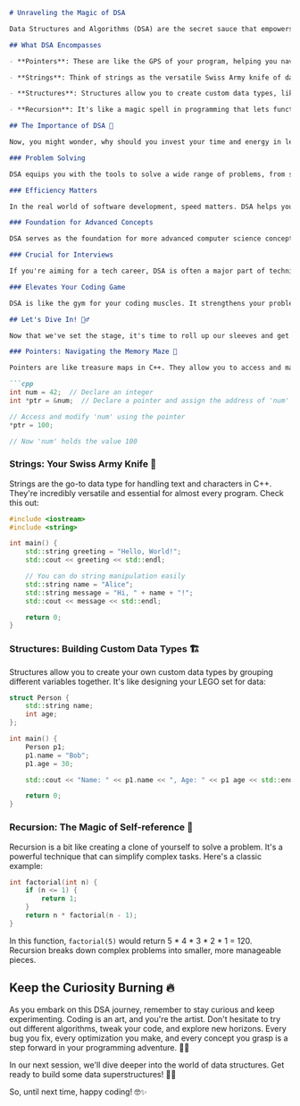 ```markdown
# Unraveling the Magic of DSA

Data Structures and Algorithms (DSA) are the secret sauce that empowers computer programs to perform complex tasks efficiently. Imagine you're building a house; DSA is like the blueprint and the tools in the hands of a skilled architect and builder.

## What DSA Encompasses

- **Pointers**: These are like the GPS of your program, helping you navigate through memory locations with precision.

- **Strings**: Think of strings as the versatile Swiss Army knife of data. They're essential for handling text in your programs.

- **Structures**: Structures allow you to create custom data types, like building blocks for your data.

- **Recursion**: It's like a magic spell in programming that lets functions call themselves, creating elegant and powerful solutions.

## The Importance of DSA 🚀

Now, you might wonder, why should you invest your time and energy in learning DSA? Well, let's shed some light on that:

### Problem Solving

DSA equips you with the tools to solve a wide range of problems, from simple to incredibly complex. It's like having a Swiss Army knife for tackling coding challenges.

### Efficiency Matters

In the real world of software development, speed matters. DSA helps you write code that runs faster and consumes fewer resources, making your software snappy and responsive.

### Foundation for Advanced Concepts

DSA serves as the foundation for more advanced computer science concepts. Once you grasp DSA, concepts like machine learning and artificial intelligence become much more accessible.

### Crucial for Interviews

If you're aiming for a tech career, DSA is often a major part of technical interviews. Knowing DSA can be your ticket to landing that dream job.

### Elevates Your Coding Game

DSA is like the gym for your coding muscles. It strengthens your problem-solving skills, making you a better programmer overall.

## Let's Dive In! 🏊‍♂️

Now that we've set the stage, it's time to roll up our sleeves and get our hands dirty with some code🧑‍💻. We'll start with the building blocks:

### Pointers: Navigating the Memory Maze 🧭

Pointers are like treasure maps in C++. They allow you to access and manipulate data in memory directly. Here's a sneak peek:

```cpp
int num = 42;  // Declare an integer
int *ptr = &num;  // Declare a pointer and assign the address of 'num'

// Access and modify 'num' using the pointer
*ptr = 100;

// Now 'num' holds the value 100
```

### Strings: Your Swiss Army Knife 🍴

Strings are the go-to data type for handling text and characters in C++. They're incredibly versatile and essential for almost every program. Check this out:

```cpp
#include <iostream>
#include <string>

int main() {
    std::string greeting = "Hello, World!";
    std::cout << greeting << std::endl;

    // You can do string manipulation easily
    std::string name = "Alice";
    std::string message = "Hi, " + name + "!";
    std::cout << message << std::endl;

    return 0;
}
```

### Structures: Building Custom Data Types 🏗️

Structures allow you to create your own custom data types by grouping different variables together. It's like designing your LEGO set for data:

```cpp
struct Person {
    std::string name;
    int age;
};

int main() {
    Person p1;
    p1.name = "Bob";
    p1.age = 30;

    std::cout << "Name: " << p1.name << ", Age: " << p1 age << std::endl;

    return 0;
}
```

### Recursion: The Magic of Self-reference 🔄

Recursion is a bit like creating a clone of yourself to solve a problem. It's a powerful technique that can simplify complex tasks. Here's a classic example:

```cpp
int factorial(int n) {
    if (n <= 1) {
        return 1;
    }
    return n * factorial(n - 1);
}
```

In this function, `factorial(5)` would return 5 * 4 * 3 * 2 * 1 = 120. Recursion breaks down complex problems into smaller, more manageable pieces.

## Keep the Curiosity Burning 🔥

As you embark on this DSA journey, remember to stay curious and keep experimenting. Coding is an art, and you're the artist. Don't hesitate to try out different algorithms, tweak your code, and explore new horizons. Every bug you fix, every optimization you make, and every concept you grasp is a step forward in your programming adventure. 🎨🚀

In our next session, we'll dive deeper into the world of data structures. Get ready to build some data superstructures! 🌆💾

So, until next time, happy coding! 🤓✨
```

